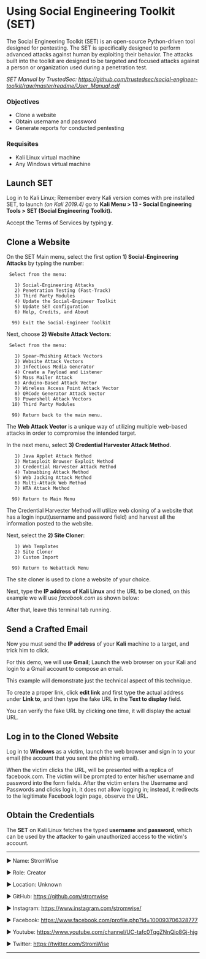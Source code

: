 # Using Social Engineering Toolkit (SET)
The Social Engineering Toolkit (SET) is an open-source Python-driven tool designed for pentesting. The SET is specifically designed to perform advanced attacks against human by exploiting their behavior. The attacks built into the toolkit are designed to be targeted and focused attacks against a person or organization used during a penetration test.

*SET Manual by TrustedSec: https://github.com/trustedsec/social-engineer-toolkit/raw/master/readme/User_Manual.pdf*


### Objectives
* Clone a website
* Obtain username and password 
* Generate reports for conducted pentesting

### Requisites
* Kali Linux virtual machine
* Any Windows virtual machine

## Launch SET

Log in to Kali Linux; Remember every Kali version comes with pre installed SET, to launch _(on Kali 2019.4)_ go to **Kali Menu > 13 - Social Engineering Tools > SET (Social Engineering Toolkit).** 

Accept the Terms of Services by typing **y**.

## Clone a Website


On the SET Main menu, select the first option **1) Social-Engineering Attacks** by typing the number:

```
 Select from the menu:

   1) Social-Engineering Attacks
   2) Penetration Testing (Fast-Track)
   3) Third Party Modules
   4) Update the Social-Engineer Toolkit
   5) Update SET configuration
   6) Help, Credits, and About

  99) Exit the Social-Engineer Toolkit
```

Next, choose **2) Website Attack Vectors**:
```
 Select from the menu:

   1) Spear-Phishing Attack Vectors
   2) Website Attack Vectors
   3) Infectious Media Generator
   4) Create a Payload and Listener
   5) Mass Mailer Attack
   6) Arduino-Based Attack Vector
   7) Wireless Access Point Attack Vector
   8) QRCode Generator Attack Vector
   9) Powershell Attack Vectors
  10) Third Party Modules

  99) Return back to the main menu.
```
The **Web Attack Vector** is a unique way of utilizing multiple web-based attacks in order to compromise the intended target. 

In the next menu, select **3) Credential Harvester Attack Method**.

```
   1) Java Applet Attack Method
   2) Metasploit Browser Exploit Method
   3) Credential Harvester Attack Method
   4) Tabnabbing Attack Method
   5) Web Jacking Attack Method
   6) Multi-Attack Web Method
   7) HTA Attack Method

  99) Return to Main Menu
```
The Credential Harvester Method will utilize web cloning of a website that has a login input(username and password field) and harvest all the information posted to the website.

Next, select the **2) Site Cloner**:
```
   1) Web Templates
   2) Site Cloner
   3) Custom Import

  99) Return to Webattack Menu
```
The site cloner is used to clone a website of your choice.

Next, type the **IP address of Kali Linux** and the URL to be cloned, on this example we will use _facebook.com_ as shown below:



After that, leave this terminal tab running.

## Send a Crafted Email
Now you must send the **IP address** of your **Kali** machine to a target, and trick him to click.

For this demo, we will use **Gmail**; Launch the web browser on your Kali and login to a Gmail account to compose an email.

This example will demonstrate just the technical aspect of this technique.



To create a proper link, click **edit link** and first type the actual address under **Link to**, and then type the fake URL in the **Text to display** field. 



You can verify the fake URL by clicking one time, it will display the actual URL.



## Log in to the Cloned Website
Log in to **Windows** as a victim, launch the web browser and sign in to your email (the account that you sent the phishing email).



When the victim clicks the URL, will be presented with a replica of facebook.com. The victim will be prompted to enter his/her username and password into the form fields. After the victim enters the Username and Passwords and clicks log in, it does not allow logging in; instead, it redirects to the legitimate Facebook login page, observe the URL.

## Obtain the Credentials
The **SET** on Kali Linux fetches the typed **username** and **password**, which can be used by the attacker to gain unauthorized access to the victim's account.











____________________________________________________________________________________________________________________________________________
▶ Name: StromWise

▶ Role: Creator

▶ Location: Unknown

▶ GitHub: https://github.com/stromwise 

▶ Instagram: https://www.instagram.com/stromwise/ 

▶ Facebook: https://www.facebook.com/profile.php?id=100093706328777

▶ Youtube: https://www.youtube.com/channel/UC-tafc0TqgZNnQio8Gj-hjg 

▶ Twitter: https://twitter.com/StromWise 
____________________________________________________________________________________________________________________________________________


